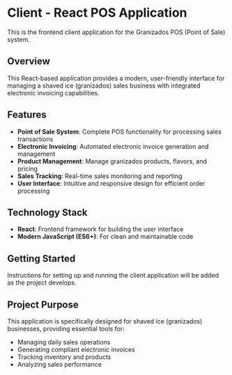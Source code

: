 # Client - React POS Application

This is the frontend client application for the Granizados POS (Point of Sale) system.

## Overview

This React-based application provides a modern, user-friendly interface for managing a shaved ice (granizados) sales business with integrated electronic invoicing capabilities.

## Features

- **Point of Sale System**: Complete POS functionality for processing sales transactions
- **Electronic Invoicing**: Automated electronic invoice generation and management
- **Product Management**: Manage granizados products, flavors, and pricing
- **Sales Tracking**: Real-time sales monitoring and reporting
- **User Interface**: Intuitive and responsive design for efficient order processing

## Technology Stack

- **React**: Frontend framework for building the user interface
- **Modern JavaScript (ES6+)**: For clean and maintainable code

## Getting Started

Instructions for setting up and running the client application will be added as the project develops.

## Project Purpose

This application is specifically designed for shaved ice (granizados) businesses, providing essential tools for:
- Managing daily sales operations
- Generating compliant electronic invoices
- Tracking inventory and products
- Analyzing sales performance
